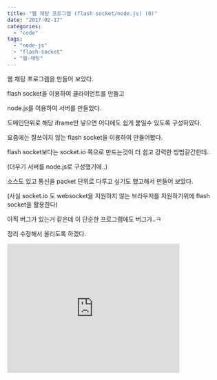 ```yaml
---
title: "웹 채팅 프로그램 (flash socket/node.js) (0)"
date: "2017-02-17"
categories: 
  - "code"
tags: 
  - "node-js"
  - "flash-socket"
  - "웹-채팅"
---
```


웹 채팅 프로그램을 만들어 보았다.

flash socket을 이용하여 클라이언트를 만들고

node.js를 이용하여 서버를 만들었다.

도메인단위로 해당 iframe만 넣으면 어디에도 쉽게 붙일수 있도록 구성하였다.

요즘에는 잘쓰이지 않는 flash socket을 이용하여 만들어봤다.

flash socket보다는 socket.io 쪽으로 만드는것이 더 쉽고 강력한 방법같긴한데..

(더우기 서버를 node.js로 구성했기에..)

소스도 있고 통신을 packet 단위로 다루고 싶기도 했고해서 만들어 보았다.

(사실 socket.io 도 websocket을 지원하지 않는 브라우저를 지원하기위에 flash socket을 활용한다)

아직 버그가 있는거 같은데 이 단순한 프로그램에도 버그가..ㅋ

정리 수정해서 올리도록 하겠다.

<iframe src="http://chat.heyo.me/" width="400" height="300" frameborder="0" scrolling="no"></iframe>
